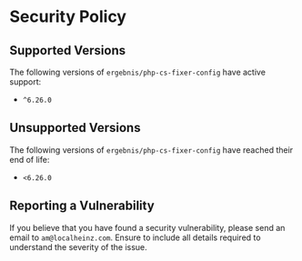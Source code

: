 # Security Policy

## Supported Versions

The following versions of `ergebnis/php-cs-fixer-config` have active support:

- `^6.26.0`

## Unsupported Versions

The following versions of `ergebnis/php-cs-fixer-config` have reached their end of life:

- `<6.26.0`

## Reporting a Vulnerability

If you believe that you have found a security vulnerability, please send an email to `am@localheinz.com`. Ensure to include all details required to understand the severity of the issue.
